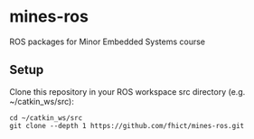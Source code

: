 mines-ros
=========

ROS packages for Minor Embedded Systems course

Setup
-----

Clone this repository in your ROS workspace src directory (e.g. ~/catkin_ws/src):
```
cd ~/catkin_ws/src
git clone --depth 1 https://github.com/fhict/mines-ros.git

```


